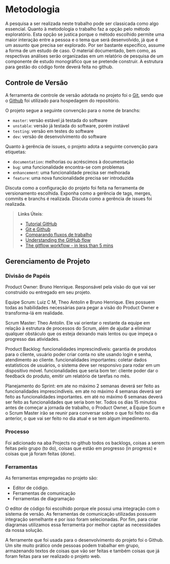 
# Metodologia

A pesquisa a ser realizada neste trabalho pode ser classicada como algo essencial.
Quanto à metodologia o trabalho faz a opção pelo método exploratório. Esta opção se justica porque o método escolhido permite uma maior interação entre a pessoa e o tema que será desenvolvido, já que é um assunto que precisa ser explorado. Por ser bastante específico, assume a forma de um estudo de caso.
O material documentado, bem como, as respectivas análises serão organizadas em um relatório de pesquisa de um componente de estudo monográfico que se pretende construir.
A estrutura para gestão do código fonte deverá feita no github.

## Controle de Versão

A ferramenta de controle de versão adotada no projeto foi o
[Git](https://git-scm.com/), sendo que o [Github](https://github.com)
foi utilizado para hospedagem do repositório.

O projeto segue a seguinte convenção para o nome de branchs:

- `master`: versão estável já testada do software
- `unstable`: versão já testada do software, porém instável
- `testing`: versão em testes do software
- `dev`: versão de desenvolvimento do software

Quanto à gerência de issues, o projeto adota a seguinte convenção para
etiquetas:

- `documentation`: melhorias ou acréscimos à documentação
- `bug`: uma funcionalidade encontra-se com problemas
- `enhancement`: uma funcionalidade precisa ser melhorada
- `feature`: uma nova funcionalidade precisa ser introduzida

Discuta como a configuração do projeto foi feita na ferramenta de versionamento escolhida. Exponha como a gerência de tags, merges, commits e branchs é realizada. Discuta como a gerência de issues foi realizada.

> **Links Úteis**:
> - [Tutorial GitHub](https://guides.github.com/activities/hello-world/)
> - [Git e Github](https://www.youtube.com/playlist?list=PLHz_AreHm4dm7ZULPAmadvNhH6vk9oNZA)
>  - [Comparando fluxos de trabalho](https://www.atlassian.com/br/git/tutorials/comparing-workflows)
> - [Understanding the GitHub flow](https://guides.github.com/introduction/flow/)
> - [The gitflow workflow - in less than 5 mins](https://www.youtube.com/watch?v=1SXpE08hvGs)

## Gerenciamento de Projeto

### Divisão de Papéis

Product Owner: Bruno Henrique. Responsável pela visão do que vai ser construido ou entregado em seu projeto.

Equipe Scrum: Luiz C M, Theo Antolin e Bruno Henrique. Eles possuem todas as habilidades necessárias para pegar a visão do Product Owner e transforma-lá em realidade.

Scrum Master: Theo Antolin. Ele vai orientar o restante da equipe em relação à estrutura de processos do Scrum, além de ajudar a eliminar qualquer obstáculo que os esteja deixando mais lentos ou que impeça o progresso das atividades.

Product Backlog: 
funcionalidades imprescindíveis: garantia de produtos para o cliente, usuário poder criar conta no site usando login e senha, atendimento ao cliente.
funcionalidades importantes: coletar dados estatísticos de usuários, o sistema deve ser responsivo para rodar em um dispositivo móvel.
funcionalidades que seria bom ter: cliente poder dar o feedback do produto, emitir um relatório de tarefas no mês.

Planejamento do Sprint:
em ate no máximo 2 semanas deverá ser feito as funcionalidades imprescindíveis.
em ate no máximo 4 semanas deverá ser feito as funcionalidades importantes.
em até no máximo 6 semanas deverá ser feito as funcionalidades que seria bom ter.
Todos os dias 15 minutos antes de começar a jornada de trabalho, o Product Owner, a Equipe Scum e o Scrum Master irão se reunir para conversar sobre o que foi feito no dia anterior, o que vai ser feito no dia atual e se tem algum impedimento.

### Processo

Foi adicionado na aba Projects no github todos os backlogs, coisas a serem feitas pelo grupo (to do), coisas que estão em progresso (in progress) e coisas que já foram feitas (done).

### Ferramentas

As ferramentas empregadas no projeto são:

- Editor de código.
- Ferramentas de comunicação
- Ferramentas de diagramação

O editor de código foi escolhido porque ele possui uma integração com o
sistema de versão. As ferramentas de comunicação utilizadas possuem
integração semelhante e por isso foram selecionadas. Por fim, para criar
diagramas utilizamos essa ferramenta por melhor captar as
necessidades da nossa solução.

A ferramente que foi usada para o desenvolvimento do projeto foi o Github. Um site muito prático onde pessoas podem trabalhar em grupo, armazenando textos de coisas que vão ser feitas e também coisas que já foram feitas para ser realizado o projeto web.

